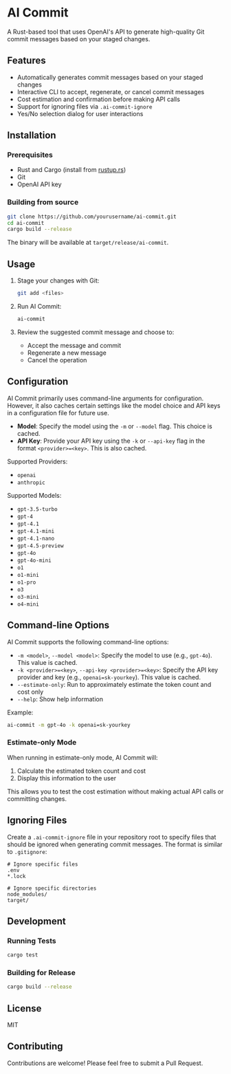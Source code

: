 # AI Commit

A Rust-based tool that uses OpenAI's API to generate high-quality Git commit messages based on your staged changes.

## Features

- Automatically generates commit messages based on your staged changes
- Interactive CLI to accept, regenerate, or cancel commit messages
- Cost estimation and confirmation before making API calls
- Support for ignoring files via `.ai-commit-ignore`
- Yes/No selection dialog for user interactions

## Installation

### Prerequisites

- Rust and Cargo (install from [rustup.rs](https://rustup.rs/))
- Git
- OpenAI API key

### Building from source

```bash
git clone https://github.com/yourusername/ai-commit.git
cd ai-commit
cargo build --release
```

The binary will be available at `target/release/ai-commit`.

## Usage

1. Stage your changes with Git:

   ```bash
   git add <files>
   ```

2. Run AI Commit:

   ```bash
   ai-commit
   ```

3. Review the suggested commit message and choose to:
   - Accept the message and commit
   - Regenerate a new message
   - Cancel the operation

## Configuration

AI Commit primarily uses command-line arguments for configuration. However, it also caches certain settings like the model choice and API keys in a configuration file for future use.

- **Model**: Specify the model using the `-m` or `--model` flag. This choice is cached.
- **API Key**: Provide your API key using the `-k` or `--api-key` flag in the format `<provider>=<key>`. This is also cached.

Supported Providers:

- `openai`
- `anthropic`

Supported Models:

- `gpt-3.5-turbo`
- `gpt-4`
- `gpt-4.1`
- `gpt-4.1-mini`
- `gpt-4.1-nano`
- `gpt-4.5-preview`
- `gpt-4o`
- `gpt-4o-mini`
- `o1`
- `o1-mini`
- `o1-pro`
- `o3`
- `o3-mini`
- `o4-mini`

## Command-line Options

AI Commit supports the following command-line options:

- `-m <model>`, `--model <model>`: Specify the model to use (e.g., `gpt-4o`). This value is cached.
- `-k <provider>=<key>`, `--api-key <provider>=<key>`: Specify the API key provider and key (e.g., `openai=sk-yourkey`). This value is cached.
- `--estimate-only`: Run to approximately estimate the token count and cost only
- `--help`: Show help information

Example:

```bash
ai-commit -m gpt-4o -k openai=sk-yourkey
```

### Estimate-only Mode

When running in estimate-only mode, AI Commit will:

1. Calculate the estimated token count and cost
2. Display this information to the user

This allows you to test the cost estimation without making actual API calls or committing changes.

## Ignoring Files

Create a `.ai-commit-ignore` file in your repository root to specify files that should be ignored when generating commit messages. The format is similar to `.gitignore`:

``` plaintext
# Ignore specific files
.env
*.lock

# Ignore specific directories
node_modules/
target/
```

## Development

### Running Tests

```bash
cargo test
```

### Building for Release

```bash
cargo build --release
```

## License

MIT

## Contributing

Contributions are welcome! Please feel free to submit a Pull Request.
